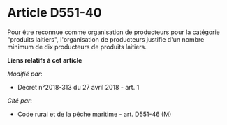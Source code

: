 # Article D551-40

Pour être reconnue comme organisation de producteurs pour la catégorie "produits laitiers", l'organisation de producteurs
justifie d'un nombre minimum de dix producteurs de produits laitiers.

**Liens relatifs à cet article**

_Modifié par_:

  - Décret n°2018-313 du 27 avril 2018 - art. 1

_Cité par_:

  - Code rural et de la pêche maritime - art. D551-46 (M)
